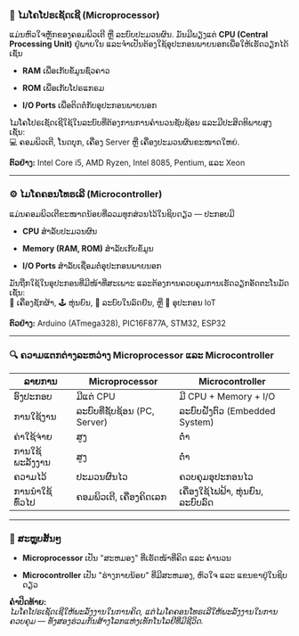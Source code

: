 ### 🧠 **ໄມໂຄໂປຣເຊັດເຊີ (Microprocessor)**

ແມ່ນຫົວໃຈຫຼັກຂອງຄອມພິວເຕີ ຫຼື ລະບົບປະມວນຜົນ. ມັນມີພຽງແຕ່ **CPU (Central Processing Unit)** ຢູ່ພາຍໃນ ແລະຈຳເປັນຕ້ອງໃຊ້ອຸປະກອນພາຍນອກເພື່ອໃຫ້ເຮັດວຽກໄດ້ ເຊັ່ນ

- **RAM** ເພື່ອເກັບຂໍ້ມູນຊົ່ວຄາວ
    
- **ROM** ເພື່ອເກັບໂປຣແກຣມ
    
- **I/O Ports** ເພື່ອຕິດຕໍ່ກັບອຸປະກອນພາຍນອກ
    

ໄມໂຄໂປຣເຊັດເຊີໃຊ້ໃນລະບົບທີ່ຕ້ອງການການຄຳນວນຊັບຊ້ອນ ແລະມີປະສິດທິພາບສູງ ເຊັ່ນ:  
💻 ຄອມພິວເຕີ, ໂນດບຸກ, ເຄື່ອງ Server ຫຼື ເຄື່ອງປະມວນຜົນຂະໜາດໃຫຍ່.

**ຕົວຢ່າງ:** Intel Core i5, AMD Ryzen, Intel 8085, Pentium, ແລະ Xeon

---

### ⚙️ **ໄມໂຄຄອນໂທຣເລີ (Microcontroller)**

ແມ່ນຄອມພິວເຕີຂະໜາດນ້ອຍທີ່ລວມທຸກສ່ວນໄວ້ໃນຊິບດຽວ — ປະກອບມີ

- **CPU** ສໍາລັບປະມວນຜົນ
    
- **Memory (RAM, ROM)** ສໍາລັບເກັບຂໍ້ມູນ
    
- **I/O Ports** ສໍາລັບເຊື່ອມຕໍ່ອຸປະກອນພາຍນອກ
    

ມັນຖືກໃຊ້ໃນອຸປະກອນທີ່ມີໜ້າທີ່ສະເພາະ ແລະຕ້ອງການຄວບຄຸມການເຮັດວຽກອັດຕະໂນມັດ ເຊັ່ນ:  
🧺 ເຄື່ອງຊັກຜ້າ, 🕹 ຫຸ່ນຍົນ, 🚗 ລະບົບໃນລົດຢົນ, ຫຼື 🧾 ອຸປະກອນ IoT

**ຕົວຢ່າງ:** Arduino (ATmega328), PIC16F877A, STM32, ESP32

---

### 🔍 **ຄວາມແຕກຕ່າງລະຫວ່າງ Microprocessor ແລະ Microcontroller**

|ລາຍການ|**Microprocessor**|**Microcontroller**|
|---|---|---|
|ອົງປະກອບ|ມີແຕ່ CPU|ມີ CPU + Memory + I/O|
|ການໃຊ້ງານ|ລະບົບທີ່ຊັບຊ້ອນ (PC, Server)|ລະບົບຝັງຕົວ (Embedded System)|
|ຄ່າໃຊ້ຈ່າຍ|ສູງ|ຕໍ່ໍ່າ|
|ການໃຊ້ພະລັງງານ|ສູງ|ຕໍ່ໍ່າ|
|ຄວາມໄວ້|ປະມວນຜົນໄວ|ຄວບຄຸມອຸປະກອນໄວ|
|ການນໍາໃຊ້ທົ່ວໄປ|ຄອມພິວເຕີ, ເຄື່ອງຄິດເລກ|ເຄື່ອງໃຊ້ໄຟຟ້າ, ຫຸ່ນຍົນ, ລະບົບລົດ|

---

### 🌟 **ສະຫຼຸບສັ້ນໆ**

- **Microprocessor** ເປັນ "ສະຫມອງ" ທີ່ເຮັດໜ້າທີ່ຄິດ ແລະ ຄຳນວນ
    
- **Microcontroller** ເປັນ "ຮ່າງກາຍນ້ອຍ" ທີ່ມີສະຫມອງ, ຫົວໃຈ ແລະ ແຂນຂາຢູ່ໃນຊິບດຽວ
    

**ຄຳປິດທ້າຍ:**  
_ໄມໂຄໂປຣເຊັດເຊີໃຫ້ພະລັງງານໃນການຄິດ, ແຕ່ໄມໂຄຄອນໂທຣເລີໃຫ້ພະລັງງານໃນການຄວບຄຸມ — ທັງສອງຮ່ວມກັນສ້າງໂລກແຫ່ງເທັກໂນໂລຢີທີ່ມີຊີວິດ._